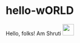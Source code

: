 # hello-wORLD

Hello, folks! Am Shruti  <img src="https://raw.githubusercontent.com/MartinHeinz/MartinHeinz/master/wave.gif" width="30px">
